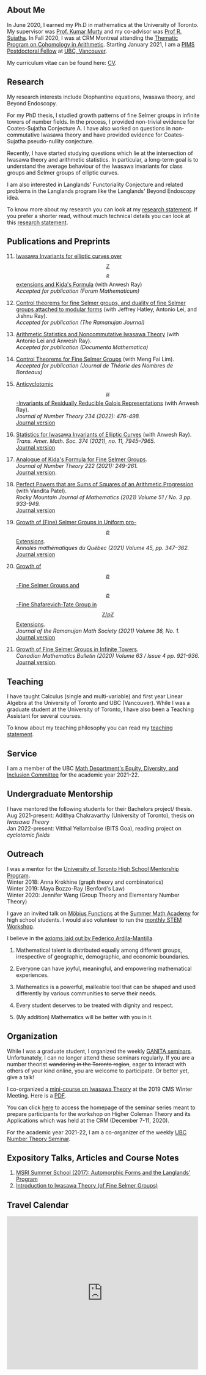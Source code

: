 ## About Me

In June 2020, I earned my Ph.D in mathematics at the University of Toronto. My supervisor was [Prof. Kumar Murty](http://murty.math.toronto.edu/) and my co-advisor was [Prof R. Sujatha](https://www.math.ubc.ca/~sujatha/). In Fall 2020, I was at CRM Montreal attending the [Thematic Program on Cohomology in Arithmetic](http://www.crm.umontreal.ca/2020/Nombres2020/index_e.php). Starting January 2021, I am a [PIMS Postdoctoral Fellow](https://www.pims.math.ca/scientific/postdoctoral/postdoctoral-fellows#pdf-2020) at [UBC, Vancouver](https://www.math.ubc.ca/Research/NumberTheory/index.shtml?overview).

My curriculum vitae can be found here: [CV](cv.pdf).

## Research

My research interests include Diophantine equations, Iwasawa theory, and Beyond Endoscopy. 

For my PhD thesis, I studied growth patterns of fine Selmer groups in infinite towers of number fields.
In the process, I provided non-trivial evidence for Coates-Sujatha Conjecture A. I have also worked on questions in non-commutative Iwasawa theory and have provided evidence for Coates-Sujatha pseudo-nullity conjecture.

Recently, I have started studying questions which lie at the intersection of Iwasawa theory and arithmetic statistics. 
In particular, a long-term goal is to understand the average behaviour of the Iwasawa invariants for class groups and Selmer groups of elliptic curves.

I am also interested in Langlands' Functoriality Conjecture and related problems in the Langlands program 
like the Langlands' Beyond Endoscopy idea.

To know more about my research you can look at my [research statement](Research%20Statement%202021.pdf). If you prefer a shorter read, without much technical details you can look at this [research statement](non%20technical%20research%20proposal.pdf).

## Publications and Preprints

11. [Iwasawa Invariants for elliptic curves over $$\mathbb{Z}$$<sub>$$p$$</sub> extensions and Kida's Formula](https://arxiv.org/pdf/2103.16005v2.pdf) (with Anwesh Ray)<br/>
_Accepted for publication (Forum Mathematicum)_

10. [Control theorems for fine Selmer groups, and  duality of fine Selmer groups attached to modular forms](https://arxiv.org/pdf/2201.10629.pdf) (with Jeffrey Hatley, Antonio Lei, and Jishnu Ray). <br/>
_Accepted for publication (The Ramanujan Journal)_

9. [Arithmetic Statistics and Noncommutative Iwasawa Theory](https://arxiv.org/pdf/2109.13330v2.pdf) (with Antonio Lei and Anwesh Ray). <br/>
 _Accepted for publication (Documenta Mathematica)_

8. [Control Theorems for Fine Selmer Groups](Control_Theorems_for_fine_Selmer_Groups.pdf) (with Meng Fai Lim). <br/>
_Accepted for publication (Journal de Théorie des Nombres de Bordeaux)_

7. [Anticyclotomic $$\mu$$-Invariants of Residually Reducible Galois Representations](https://arxiv.org/pdf/2103.02092.pdf) (with Anwesh Ray). <br/>
_Journal of Number Theory 234 (2022): 476-498._ <br/>
[Journal version](https://www.sciencedirect.com/science/article/pii/S0022314X21002328?via%3Dihub)

6. [Statistics for Iwasawa Invariants of Elliptic Curves](https://arxiv.org/pdf/2102.02411.pdf) (with Anwesh Ray). <br/>
_Trans. Amer. Math. Soc. 374 (2021), no. 11, 7945–7965._ <br/>
[Journal version](https://www.ams.org/journals/tran/2021-374-11/S0002-9947-2021-08478-0/S0002-9947-2021-08478-0.pdf)

5. [Analogue of Kida's Formula for Fine Selmer Groups](Kida's%20Formula%20for%20Fine%20Selmer%20Groups.pdf). <br/>
_Journal of Number Theory 222 (2021): 249-261._ <br/>
[Journal version](https://www.sciencedirect.com/science/article/pii/S0022314X21000160).

4. [Perfect Powers that are Sums of Squares of an Arithmetic Progression](https://arxiv.org/pdf/1809.09167.pdf) (with Vandita Patel).<br/>
_Rocky Mountain Journal of Mathematics (2021) Volume 51 / No. 3 pp. 933-949._ <br/>
[Journal version](rmj-v51-n3-p12-s.pdf)

3. [Growth of (Fine) Selmer Groups in Uniform pro-$$p$$ Extensions](Uniform%20Pro-p%20Extensions.pdf). <br/>
_Annales mathématiques du Québec (2021) Volume 45, pp. 347–362._ <br/>
[Journal version](https://link.springer.com/article/10.1007/s40316-020-00147-1)

2. [Growth of $$p$$-Fine Selmer Groups and $$p$$-Fine Shafarevich-Tate Group in $$\mathbb{Z}/p\mathbb{Z}$$ Extensions](growth%20in%20degree%20p%20extensions%20new%20version.pdf). <br/>
_Journal of the Ramanujan Math Society (2021) Volume 36, No. 1._ <br/>
[Journal version](JRMS_March21.pdf)

1. [Growth of Fine Selmer Groups in Infinite Towers](Growth%20of%20ranks%20of%20Fine%20Selmer%20Groups%20in%20Infinite%20Towers.pdf). <br/>
_Canadian Mathematics Bulletin (2020) Volume 63 / Issue 4 pp. 921-936._ <br/>
[Journal version](http://dx.doi.org/10.4153/S0008439520000168).

## Teaching

I have taught Calculus (single and multi-variable) and first year Linear Algebra at the University of Toronto and UBC (Vancouver). 
While I was a graduate student at the University of Toronto, I have also been a Teaching Assistant for several courses. 

To know about my teaching philosophy you can read my [teaching statement](teaching%20statement.pdf).  

## Service

I am a member of the UBC [Math Department's Equity, Diversity, and Inclusion Committee](https://www.math.ubc.ca/about-our-department/equity-diversity-and-inclusion) for the academic year 2021-22.

## Undergraduate Mentorship

I have mentored the following students for their Bachelors project/ thesis. <br/>
Aug 2021-present: Adithya Chakravarthy (University of Toronto), thesis on _Iwasawa Theory_ <br/>
Jan 2022-present: Vitthal Yellambalse (BITS Goa), reading project on _cyclotomic fields_ <br/>

## Outreach

I was a mentor for the [University of Toronto High School Mentorship Program](http://mathplus.math.utoronto.ca/home/mentorship).<br/>
Winter 2018: Anna Krokhine (graph theory and combinatorics)<br/>
Winter 2019: Maya Bozzo-Ray (Benford's Law)<br/>
Winter 2020: Jennifer Wang (Group Theory and Elementary Number Theory)

I gave an invited talk  on [Möbius Functions](Mobius%20Functions.pdf) at the [Summer Math Academy](http://mathplus.math.utoronto.ca/home/ma) for high school students. I would also volunteer to run the 
[monthly STEM Workshop](https://mathplus.math.utoronto.ca/home/girlsinstem). 

I believe in the [axioms laid out by Federico Ardila-Mantilla](http://math.sfsu.edu/federico/Articles/noticesfinal.pdf).<br/>
1. Mathematical talent is distributed equally among different groups, irrespective of geographic,
demographic, and economic boundaries. <br/>

2. Everyone can have joyful, meaningful, and empowering mathematical experiences. <br/>

3. Mathematics is a powerful, malleable tool that can be shaped and used differently by various communities to serve their needs.<br/>

4. Every student deserves to be treated with dignity and respect. <br/>

5. (My addition) Mathematics will be better with you in it. 

## Organization

While I was a graduate student, I organized the weekly [GANITA seminars](http://www.fields.utoronto.ca/activities/20-21/ganita-seminar). Unfortunately, I can no longer attend these seminars regularly. If you are a number theorist ~~wandering in the Toronto region~~, eager to interact with others of your kind online, you are welcome to participate. Or better yet, give a talk!

I co-organized a [mini-course on Iwasawa Theory](https://winter19.cms.math.ca/index.php/mini-courses/) at the 2019 CMS Winter Meeting. Here is a [PDF](CMS%20Winter%20meet.pdf).

You can click [here](https://kundudeb.github.io/p-adic-seminar.html) to access the homepage of the seminar series meant to prepare participants for the workshop on Higher Coleman Theory and its Applications which was held at the CRM (December 7-11, 2020).

For the academic year 2021-22, I am a co-organizer of the weekly [UBC Number Theory Seminar](https://www.anweshray.com/ubcnumbertheoryseminar).

## Expository Talks, Articles and Course Notes

1. [MSRI Summer School (2017): Automorphic Forms and the Langlands' Program](https://github.com/kundudeb/kundudeb.github.io/blob/master/MSRI_Summer_School__Automorphic_forms_and_the_Langlands_program.pdf)
2. [Introduction to Iwasawa Theory (of Fine Selmer Groups)](https://youtu.be/CiwR-YcEetI)

## Travel Calendar

<iframe src="https://calendar.google.com/calendar/embed?height=400&amp;wkst=1&amp;bgcolor=%23ffffff&amp;ctz=America%2FToronto&amp;src=djJlcnVraWNtaTVncjIyNzBzNGx2MThuMnNAZ3JvdXAuY2FsZW5kYXIuZ29vZ2xlLmNvbQ&amp;color=%23A87070&amp;showTitle=0&amp;showPrint=0&amp;showCalendars=0" style="border-width:0" width="500" height="400" frameborder="0" scrolling="no"></iframe>

